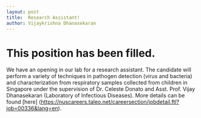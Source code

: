 ```yaml
---
layout: post
title:  Research Assistant!
author: Vijaykrishna Dhanasekaran
---
```

# This position has been filled.

We have an opening in our lab for a research assistant. The candidate will perform a variety of techniques in pathogen detection (virus and bacteria) and characterization from respiratory samples collected from children in Singapore under the supervision of Dr. Celeste Donato and Asst. Prof. Vijay Dhanasekaran (Laboratory of Infectious Diseases). More details can be found [here] (https://nuscareers.taleo.net/careersection/jobdetail.ftl?job=00336&lang=en).
